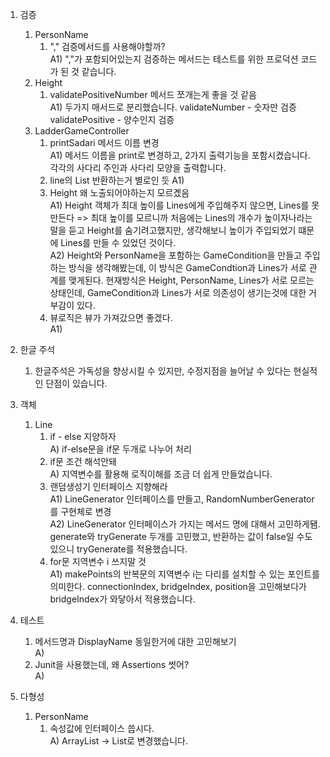 
1. 검증
   1. PersonName
      1) "," 검증메서드를 사용해야할까?  
         A1) ","가 포함되어있는지 검증하는 메서드는 테스트를 위한 프로덕션 코드가 된 것 같습니다.
   2. Height
      1) validatePositiveNumber 메서드 쪼개는게 좋을 것 같음  
         A1) 두가지 매서드로 분리했습니다.
            validateNumber - 숫자만 검증 
            validatePositive - 양수인지 검증
   3. LadderGameController
      1. printSadari 메서드 이름 변경  
         A1) 메서드 이름을 print로 변경하고, 2가지 출력기능을 포함시켰습니다. 각각의 사다리 주인과 사다리 모양을 출력합니다.
      2. line의 List<Boolean> 반환하는거 별로인 듯
         A1)
      3. Height 왜 노출되어야하는지 모르곘음  
         A1) Height 객체가 최대 높이를 Lines에게 주입해주지 않으면, Lines를 못만든다 => 최대 높이를 모르니까
                처음에는 Lines의 개수가 높이자나라는 말을 듣고 Height를 숨기려고했지만, 생각해보니 높이가 주입되었기 떄문에 Lines를 만들 수 있었던 것이다.  
         A2) Height와 PersonName을 포함하는 GameCondition을 만들고 주입하는 방식을 생각해봤는데, 이 방식은 GameCondtion과 Lines가 서로 관계를 맺게된다.
                현재방식은 Height, PersonName, Lines가 서로 모르는 상태인데, GameCondition과 Lines가 서로 의존성이 생기는것에 대한 거부감이 있다.  
      4. 뷰로직은 뷰가 가져갔으면 좋겠다.  
         A1)

2. 한글 주석
   1. 한글주석은 가독성을 향상시킬 수 있지만, 수정지점을 늘어날 수 있다는 현실적인 단점이 있습니다.

3. 객체
   1. Line
      1. if - else 지양하자  
         A) if-else문을 if문 두개로 나누어 처리
      2. if문 조건 해석안돼  
         A) 지역변수를 활용해 로직이해를 조금 더 쉽게 만들었습니다.
      3. 랜덤생성기 인터페이스 지향해라  
         A1) LineGenerator 인터페이스를 만들고, RandomNumberGenerator를 구현체로 변경  
         A2) LineGenerator 인터페이스가 가지는 메서드 명에 대해서 고민하게됌. generate와 tryGenerate 두개를 고민했고, 반환하는 값이 false일 수도 있으니 tryGenerate를 적용했습니다.
      4. for문 지역변수 i 쓰지말 것  
         A1) makePoints의 반복문의 지역변수 i는 다리를 설치할 수 있는 포인트를 의미한다. connectionIndex, bridgeIndex, position을 고민해보다가 bridgeIndex가 와닿아서 적용했습니다.

4. 테스트
   1. 메서드명과 DisplayName 동일한거에 대한 고민해보기  
      A) 
   2. Junit을 사용했는데, 왜 Assertions 썻어?  
      A) 

5. 다형성
   1. PersonName
      1. 속성값에 인터페이스 씁시다.  
         A) ArrayList -> List로 변경했습니다.